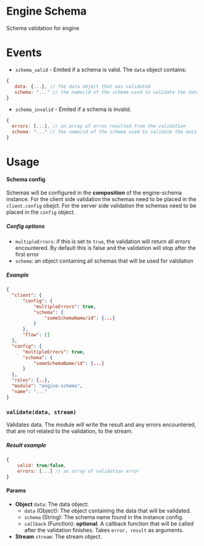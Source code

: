 # Engine Schema
Schema validation for engine

# Events
 - `schema_valid` - Emited if a schema is valid. The `data` object contains:
 ```js
 {
    data: {...}, // the data object that was validated
    schema: "..." // the name/id of the schema used to validate the data object
 }
 ```
 - `schema_invalid` - Emited if a schema is invalid.
  ```js
 {
    errors: [...], // an array of erros resulted from the validation
    schema: "..." // the name/id of the schema used to validate the data object
 }
 ```
 
 # Usage
#### Schema config
Schemas will be configured in the **composition** of the engine-schema instance. For the client side validation the schemas need to be placed in the `client.config` obejct. For the server side validation the schemas need to be placed in the `config` object.

##### Config options
- `multipleErrors`: if this is set to `true`, the validation will return all errors encountered. By default this is false and the validation will stop after the first error
- `schema`: an object containing all schemas that will be used for validation

##### Example

  ```json
{
    "client": {
        "config": {
            "multipleErrors": true,
            "schema": {
                "someSchemaName/id": {...}
            }
        },
        "flow": []
    },
    "config": {
        "multipleErrors": true, 
        "schema": {
            "someSchemaName/id": {...}
        }
    },
    "roles": {..},
    "module": "engine-schema",
    "name": "..."
}
 ```
 
 ### `validate(data, stream)`
Validates data. The module will write the result and any errors encountered, that are not related to the validation, to the stream.

##### Result example

```javascript
{
    valid: true/false,
    errors: [...] // an array of validation error
}
```

#### Params
- **Object** `data`: The data object:
    - `data` (Object): The object containing the data that will be validated.
    - `schema` (String): The schema name found in the instance config.
    - `callback` (Function): **optional**. A callback function that will be called after the validation finishes. Takes `error, result` as arguments.
- **Stream** `stream`: The stream object.
